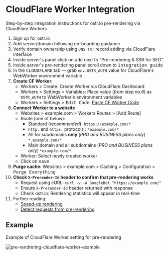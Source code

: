 # CloudFlare Worker Integration

Step-by-step integration instructions for ostr.io pre-rendering via CloudFlare Workers

1. Sign up for ostr.io
2. Add server/domain following on-boarding guidance
3. Verify domain ownership using `DNS TXT` record adding via CloudFlare interface
4. Inside server's panel click on <kbd>add</kbd> next to "Pre-rendering & SSR for SEO"
5. Inside server's pre-rendering panel scroll down to <kbd>integration guide</kbd>
6. In the <kbd>CLOUDFLARE</kbd> tab — grab `env.OSTR_AUTH` value for CloudFlare's WebWorker environment variable
7. __Create CF Worker:__
    - Workers > Create: Create Worker via CloudFlare Dashboard
    - Workers > Settings > Variables: Place value (*from step no.6*) as `OSTR_AUTH` to WebWorker's environment variables
    - Workers > Settings > <kbd>Edit Code</kbd>: [Paste CF Worker Code](https://github.com/veliovgroup/spiderable-middleware/blob/master/examples/cloudflare.worker.js)
9. __Connect Worker to a website__
    - Websites > example.com > Workers Routes > [Add Route]
    - Route (one of below):
        - Standard (*recommended*): `https://example.com/*`
        - `http:` and `https:` protocols : `*example.com/*`
        - All for subdomains __only__ (*PRO and BUSINESS plans only*) `*.example.com/*`
        - Main domain and all subdomains (*PRO and BUSINESS plans only*) `*example.com/*`
    - Worker: Select newly created worker
    - Click on <kbd>save</kbd>
10. __Purge cache:__ Websites > example.com > Caching > Configuration > <kbd>Purge Everything</kbd>
11. __Check `X-Prerender-Id` header to confirm that pre-rendering works__
    - Request using cURL: `curl -v -A GoogleBot "https://example.com/"`
    - Ensure `X-Prerender-Id` header returned with response
    - Check ostr.io: Rendering statistics will appear in real-time
12. Further reading:
    - [Speed-up rendering](https://github.com/veliovgroup/spiderable-middleware?tab=readme-ov-file#speed-up-rendering)
    - [Detect requests from pre-rendering](https://github.com/veliovgroup/spiderable-middleware?tab=readme-ov-file#detect-request-from-pre-rendering-engine-during-runtime)

## Example

Example of CloudFlare Worker setting for pre-rendering

![pre-rendrering-cloudflare-worker-example](https://github.com/user-attachments/assets/b082fe5c-199f-4565-8789-2e09c700a563)
